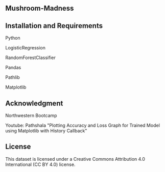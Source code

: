 Mushroom-Madness
----------------------


Installation and Requirements
---------------------------
Python

LogisticRegression

RandomForestClassifier

Pandas

Pathlib

Matplotlib



Acknowledgment
---------------
Northwestern Bootcamp 

Youtube: Pathshala "Plotting Accuracy and Loss Graph for Trained Model using Matplotlib with History Callback"

License
------------------------
This dataset is licensed under a Creative Commons Attribution 4.0 International (CC BY 4.0) license.
